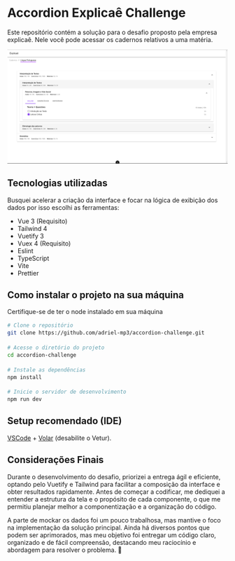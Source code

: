 # Accordion Explicaê Challenge

Este repositório contém a solução para o desafio proposto pela empresa explicaê. Nele você pode acessar os cadernos relativos a uma matéria.

<div align="center">
    <img src="./.github/screenshot.png"/>
</div>

## Tecnologias utilizadas
Busquei acelerar a criação da interface e focar na lógica de exibição dos dados por isso escolhi as ferramentas:

- Vue 3 (Requisito)
- Tailwind 4
- Vuetify 3
- Vuex 4 (Requisito)
- Eslint
- TypeScript
- Vite
- Prettier

## Como instalar o projeto na sua máquina
Certifique-se de ter o node instalado em sua máquina
```bash
# Clone o repositório
git clone https://github.com/adriel-mp3/accordion-challenge.git

# Acesse o diretório do projeto
cd accordion-challenge

# Instale as dependências
npm install

# Inicie o servidor de desenvolvimento
npm run dev
```

## Setup recomendado (IDE)

[VSCode](https://code.visualstudio.com/) + [Volar](https://marketplace.visualstudio.com/items?itemName=Vue.volar) (desabilite o Vetur).

## Considerações Finais
Durante o desenvolvimento do desafio, priorizei a entrega ágil e eficiente, optando pelo Vuetify e Tailwind para facilitar a composição da interface e obter resultados rapidamente. Antes de começar a codificar, me dediquei a entender a estrutura da tela e o propósito de cada componente, o que me permitiu planejar melhor a componentização e a organização do código.

A parte de mockar os dados foi um pouco trabalhosa, mas mantive o foco na implementação da solução principal. Ainda há diversos pontos que podem ser aprimorados, mas meu objetivo foi entregar um código claro, organizado e de fácil compreensão, destacando meu raciocínio e abordagem para resolver o problema. 🚀